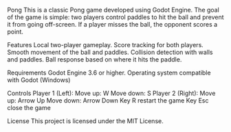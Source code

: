 Pong
This is a classic Pong game developed using Godot Engine. The goal of the game is simple: two players control paddles to hit the ball and prevent it from going off-screen. If a player misses the ball, the opponent scores a point.

Features
Local two-player gameplay.
Score tracking for both players.
Smooth movement of the ball and paddles.
Collision detection with walls and paddles.
Ball response based on where it hits the paddle.

Requirements
Godot Engine 3.6 or higher.
Operating system compatible with Godot (Windows)

Controls
Player 1 (Left):
Move up: W
Move down: S
Player 2 (Right):
Move up: Arrow Up
Move down: Arrow Down
Key R restart the game
Key Esc close the game

License
This project is licensed under the MIT License.

